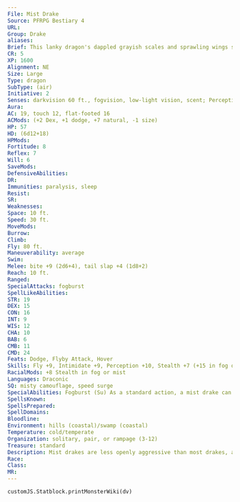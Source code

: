 ```yaml
---
File: Mist Drake
Source: PFRPG Bestiary 4
URL: 
Group: Drake
aliases: 
Brief: This lanky dragon's dappled grayish scales and sprawling wings shift and fade in color, blending in with the mist.
CR: 5
XP: 1600
Alignment: NE
Size: Large
Type: dragon
SubType: (air)
Initiative: 2
Senses: darkvision 60 ft., fogvision, low-light vision, scent; Perception +10
Aura: 
AC: 19, touch 12, flat-footed 16
ACMods: (+2 Dex, +1 dodge, +7 natural, -1 size)
HP: 57
HD: (6d12+18)
HPMods: 
Fortitude: 8
Reflex: 7
Will: 6
SaveMods: 
DefensiveAbilities: 
DR: 
Immunities: paralysis, sleep
Resist: 
SR: 
Weaknesses: 
Space: 10 ft.
Speed: 30 ft.
MoveMods: 
Burrow: 
Climb: 
Fly: 80 ft.
Maneuverability: average
Swim: 
Melee: bite +9 (2d6+4), tail slap +4 (1d8+2)
Reach: 10 ft.
Ranged: 
SpecialAttacks: fogburst
SpellLikeAbilities: 
STR: 19
DEX: 15
CON: 16
INT: 9
WIS: 12
CHA: 10
BAB: 6
CMB: 11
CMD: 24
Feats: Dodge, Flyby Attack, Hover
Skills: Fly +9, Intimidate +9, Perception +10, Stealth +7 (+15 in fog or mist), Survival +10
RacialMods: +8 Stealth in fog or mist
Languages: Draconic
SQ: misty camouflage, speed surge
SpecialAbilities: Fogburst (Su) As a standard action, a mist drake can expel a ball of solid mist that explodes into a cloud of fog upon impact. This attack has a range of 60 feet and deals 3d6 points of bludgeoning damage to all creatures in a 20-foot radius (Reflex DC 16 half). A flying creatures that fails its Reflex save is pushed 1d4 x 5 feet from the center of the fogburst's area of effect (taking 1d6 points of damage per 10 feet if it strikes a solid object), while creatures on the ground are knocked prone on a failed save. The area of effect of the fogburst is filled with mist (as obscuring mist) for 1d4 rounds after impact. Once a mist drake has used its fogburst attack, it cannot do so again for 1d6 rounds. The save DC is Constitution-based.  Fogvision (Ex) A mist drake can see normally through any form of natural or magical mist, fog, or precipitation.  Misty Camouflage (Ex) A mist drake can use Stealth to hide whenever it is in or adjacent to an area of mist, even while being observed.  Speed Surge (Ex) Three times per day as a swift action, a mist drake can draw on its draconic heritage for a boost of strength and speed that enables it to take an additional move action in that round.
SpellsKnown: 
SpellsPrepared: 
SpellDomains: 
Bloodline: 
Environment: hills (coastal)/swamp (coastal)
Temperature: cold/temperate
Organization: solitary, pair, or rampage (3-12)
Treasure: standard
Description: Mist drakes are less openly aggressive than most drakes, as they are not as physically strong and imposing as most of their kin. Their bodies are narrow and serpentine, more suited for quick strikes and hit-and-run tactics than for close combat. However, they excel at stealth for creatures of their size, and can expel a burst of thick fog whenever they need to create a diversion or screen themselves from archers trying to target them. In the mist, they move swiftly and silently to disperse groups of foes with their explosive breath and then single out one of their enemies for a quick and deadly attack before their victim's allies can regroup and come to its rescue. Mist drakes mate only once few decades, but are more caring parents than others of their ilk. After the clutch of two to six eggs hatch, the hatchlings stay with their mother for up to 20 years before seeking out their own hunting territory. Mist drakes live up to 200 years. A typical mist drake is 13 feet long from head to tail tip, but these lithe dragons rarely weigh more than 1,000 pounds.
Race: 
Class: 
MR: 
---
```

```dataviewjs
customJS.Statblock.printMonsterWiki(dv)
```

